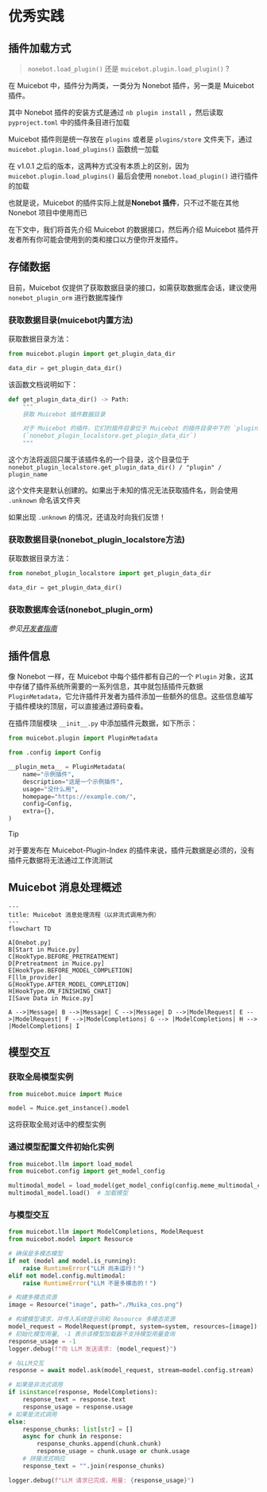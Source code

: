 # 优秀实践

## 插件加载方式

> `nonebot.load_plugin()` 还是 `muicebot.plugin.load_plugin()` ?

在 Muicebot 中，插件分为两类，一类分为 Nonebot 插件，另一类是 Muicebot 插件。

其中 Nonebot 插件的安装方式是通过 `nb plugin install` ，然后读取 `pyproject.toml` 中的插件条目进行加载

Muicebot 插件则是统一存放在 `plugins` 或者是 `plugins/store` 文件夹下，通过 `muicebot.plugin.load_plugins()` 函数统一加载

在 v1.0.1 之后的版本，这两种方式没有本质上的区别，因为 `muicebot.plugin.load_plugins()` 最后会使用 `nonebot.load_plugin()` 进行插件的加载

也就是说，Muicebot 的插件实际上就是**Nonebot 插件**，只不过不能在其他 Nonebot 项目中使用而已

在下文中，我们将首先介绍 Muicebot 的数据接口，然后再介绍 Muicebot 插件开发者所有你可能会使用到的类和接口以方便你开发插件。

## 存储数据

目前，Muicebot 仅提供了获取数据目录的接口，如需获取数据库会话，建议使用 `nonebot_plugin_orm` 进行数据库操作

### 获取数据目录(muicebot内置方法)

获取数据目录方法：

```python
from muicebot.plugin import get_plugin_data_dir

data_dir = get_plugin_data_dir()
```

该函数文档说明如下：

```python
def get_plugin_data_dir() -> Path:
    """
    获取 Muicebot 插件数据目录

    对于 Muicebot 的插件，它们的插件目录位于 Muicebot 的插件目录中下的 `plugins` 文件夹，并以插件名命名
    (`nonebot_plugin_localstore.get_plugin_data_dir`)
    """
```

这个方法将返回只属于该插件名的一个目录，这个目录位于 `nonebot_plugin_localstore.get_plugin_data_dir() / "plugin" / plugin_name`

这个文件夹是默认创建的。如果出于未知的情况无法获取插件名，则会使用 `.unknown` 命名该文件夹

如果出现 `.unknown` 的情况，还请及时向我们反馈！

### 获取数据目录(nonebot_plugin_localstore方法)

获取数据目录方法：

```python
from nonebot_plugin_localstore import get_plugin_data_dir

data_dir = get_plugin_data_dir()
```

### 获取数据库会话(nonebot_plugin_orm)

*参见[开发者指南](https://nonebot.dev/docs/best-practice/database/developer/)*


## 插件信息

像 Nonebot 一样，在 Muicebot 中每个插件都有自己的一个 `Plugin` 对象，这其中存储了插件系统所需要的一系列信息，其中就包括插件元数据 `PluginMetadata`，它允许插件开发者为插件添加一些额外的信息。这些信息编写于插件模块的顶层，可以直接通过源码查看。

在插件顶层模块 `__init__.py` 中添加插件元数据，如下所示：

```python
from muicebot.plugin import PluginMetadata

from .config import Config

__plugin_meta__ = PluginMetadata(
    name="示例插件",
    description="这是一个示例插件",
    usage="没什么用",
    homepage="https://example.com/",
    config=Config,
    extra={},
)
```

> [!TIP]
>
> 对于要发布在 Muicebot-Plugin-Index 的插件来说，插件元数据是必须的，没有插件元数据将无法通过工作流测试

## Muicebot 消息处理概述

```mermaid
---
title: Muicebot 消息处理流程（以非流式调用为例）
---
flowchart TD

A[Onebot.py]
B[Start in Muice.py]
C[HookType.BEFORE_PRETREATMENT]
D[Pretreatment in Muice.py]
E[HookType.BEFORE_MODEL_COMPLETION]
F[llm_provider]
G[HookType.AFTER_MODEL_COMPLETION]
H[HookType.ON_FINISHING_CHAT]
I[Save Data in Muice.py]

A -->|Message| B -->|Message| C -->|Message| D -->|ModelRequest| E -->|ModelRequest| F -->|ModelCompletions| G --> |ModelCompletions| H --> |ModelCompletions| I
```

## 模型交互

### 获取全局模型实例

```python
from muicebot.muice import Muice

model = Muice.get_instance().model
```

这将获取全局对话中的模型实例

### 通过模型配置文件初始化实例

```python
from muicebot.llm import load_model
from muicebot.config import get_model_config

multimodal_model = load_model(get_model_config(config.meme_multimodal_config))
multimodal_model.load()  # 加载模型
```

### 与模型交互

```python
from muicebot.llm import ModelCompletions, ModelRequest
from muicebot.model import Resource

# 确保是多模态模型
if not (model and model.is_running):
    raise RuntimeError("LLM 尚未运行！")
elif not model.config.multimodal:
    raise RuntimeError("LLM 不是多模态的！")

# 构建多模态资源
image = Resource("image", path="./Muika_cos.png")

# 构建模型请求，并传入系统提示词和 Resource 多模态资源
model_request = ModelRequest(prompt, system=system, resources=[image])
# 初始化模型用量, -1 表示该模型加载器不支持模型用量查询
response_usage = -1
logger.debug(f"向 LLM 发送请求: {model_request}")

# 与LLM交互
response = await model.ask(model_request, stream=model.config.stream)

# 如果是非流式调用
if isinstance(response, ModelCompletions):
    response_text = response.text
    response_usage = response.usage
# 如果是流式调用
else:
    response_chunks: list[str] = []
    async for chunk in response:
        response_chunks.append(chunk.chunk)
        response_usage = chunk.usage or chunk.usage
    # 拼接流式响应
    response_text = "".join(response_chunks)

logger.debug(f"LLM 请求已完成，用量: {response_usage}")
```